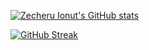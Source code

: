 [![Zecheru Ionut's GitHub stats](https://github-readme-stats.vercel.app/api?username=izecheru)](https://github.com/izecheru/github-readme-stats)

[![GitHub Streak](http://github-readme-streak-stats.herokuapp.com?user=izecheru&theme=cobalt&hide_border=true&date_format=j%20M%5B%20Y%5D&mode=weekly)](https://git.io/streak-stats)

<!--
**izecheru/izecheru** is a ✨ _special_ ✨ repository because its `README.md` (this file) appears on your GitHub profile.

Here are some ideas to get you started:

- 🔭 I’m currently working on ...
- 🌱 I’m currently learning ...
- 👯 I’m looking to collaborate on ...
- 🤔 I’m looking for help with ...
- 💬 Ask me about ...
- 📫 How to reach me: ...
- 😄 Pronouns: ...
- ⚡ Fun fact: ...
-->
